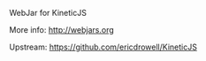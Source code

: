 WebJar for KineticJS

More info: http://webjars.org

Upstream: https://github.com/ericdrowell/KineticJS

